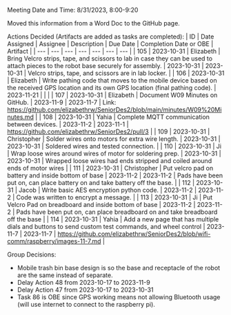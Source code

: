 Meeting Date and Time: 8/31/2023, 8:00-9:20

Moved this information from a Word Doc to the GitHub page.

Actions Decided (Artifacts are added as tasks are completed):
| ID | Date Assigned | Assignee | Description | Due Date | Completion Date or OBE | Artifact |
| --- | --- | --- | --- | --- | --- | --- |
| 105 | 2023-10-31 | Elizabeth | Bring Velcro strips, tape, and scissors to lab in case they can be used to attach pieces to the robot base securely for assembly. | 2023-10-31 | 2023-10-31 | Velcro strips, tape, and scissors are in lab locker. |
| 106 | 2023-10-31 | Elizabeth | Write pathing code that moves to the mobile device based on the received GPS location and its own GPS location (final pathing code). | 2023-11-21 |  |  |
| 107 | 2023-10-31 | Elizabeth | Document W09 Minutes on GitHub. | 2023-11-9 | 2023-11-7 | Link: https://github.com/elizabethrw/SeniorDes2/blob/main/minutes/W09%20Minutes.md |
| 108 | 2023-10-31 | Yahia | Complete MQTT communication between devices. | 2023-11-2 | 2023-11-1 | https://github.com/elizabethrw/SeniorDes2/pull/3 |
| 109 | 2023-10-31 | Christopher | Solder wires onto motors for extra wire length. | 2023-10-31 | 2023-10-31 | Soldered wires and tested connection. |
| 110 | 2023-10-31 | Ji | Wrap loose wires around wires of motor for soldering prep. | 2023-10-31 | 2023-10-31 | Wrapped loose wires had ends stripped and coiled around ends of motor wires |
| 111 | 2023-10-31 | Christopher | Put velcro pad on battery and inside bottom of base | 2023-11-2 | 2023-11-2 | Pads have been put on, can place battery on and take battery off the base. |
| 112 | 2023-10-31 | Jacob | Write basic AES encryption python code. | 2023-11-2 | 2023-11-2 | Code was written to encrypt a message. |
| 113 | 2023-10-31 | Ji | Put Velcro Pad on breadboard and inside bottom of base | 2023-11-2 | 2023-11-2 | Pads have been put on, can place breadboard on and take breadboard off the base |
| 114 | 2023-10-31 | Yahia | Add a new page that has multiple dials and buttons to send custom test commands, and wheel control | 2023-11-7 | 2023-11-7 | https://github.com/elizabethrw/SeniorDes2/blob/wifi-comm/raspberry/images-11-7.md |

Group Decisions:
 - Mobile trash bin base design is so the base and receptacle of the robot are the same instead of separate.  
 - Delay Action 48 from 2023-10-17 to 2023-11-9
 - Delay Action 47 from 2023-10-17 to 2023-10-31
 - Task 86 is OBE since GPS working means not allowing Bluetooth usage (will use internet to connect to the raspberry pi).
